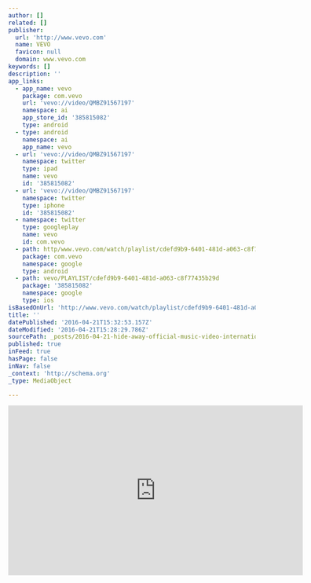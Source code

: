 ```yaml
---
author: []
related: []
publisher:
  url: 'http://www.vevo.com'
  name: VEVO
  favicon: null
  domain: www.vevo.com
keywords: []
description: ''
app_links:
  - app_name: vevo
    package: com.vevo
    url: 'vevo://video/QMBZ91567197'
    namespace: ai
    app_store_id: '385815082'
    type: android
  - type: android
    namespace: ai
    app_name: vevo
  - url: 'vevo://video/QMBZ91567197'
    namespace: twitter
    type: ipad
    name: vevo
    id: '385815082'
  - url: 'vevo://video/QMBZ91567197'
    namespace: twitter
    type: iphone
    id: '385815082'
  - namespace: twitter
    type: googleplay
    name: vevo
    id: com.vevo
  - path: http/www.vevo.com/watch/playlist/cdefd9b9-6401-481d-a063-c8f77435b29d
    package: com.vevo
    namespace: google
    type: android
  - path: vevo/PLAYLIST/cdefd9b9-6401-481d-a063-c8f77435b29d
    package: '385815082'
    namespace: google
    type: ios
isBasedOnUrl: 'http://www.vevo.com/watch/playlist/cdefd9b9-6401-481d-a063-c8f77435b29d?index=5'
title: ''
datePublished: '2016-04-21T15:32:53.157Z'
dateModified: '2016-04-21T15:28:29.786Z'
sourcePath: _posts/2016-04-21-hide-away-official-music-video-international-version-d.md
published: true
inFeed: true
hasPage: false
inNav: false
_context: 'http://schema.org'
_type: MediaObject

---
```

<iframe src="http://cdn.embedly.com/widgets/media.html?src=https%3A%2F%2Fscache.vevo.com%2Fassets%2Fhtml%2Fembed.html%3Fvideo%3DQMBZ91567197%26autoplay%3D0%26siteSection%3Dvevo_player_embedded_twitter%26partnerId%3DE6513315-1700-46BA-81CB-6CC0C8C10E8E&amp;url=http%3A%2F%2Fwww.vevo.com%2Fwatch%2Fplaylist%2Fcdefd9b9-6401-481d-a063-c8f77435b29d&amp;image=http%3A%2F%2Fimg.cache.vevo.com%2FContent%2FVevoImages%2Fvideo%2F55097683029303c5f7afdd25d9834b412016111141054491.jpg%3Fheight%3D510%26crop%3Dauto&amp;key=b7d04c9b404c499eba89ee7072e1c4f7&amp;type=text%2Fhtml&amp;schema=vevo" width="600" height="346" scrolling="no" frameborder="0" allowfullscreen="" style=""></iframe>